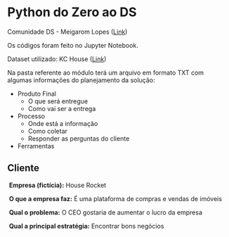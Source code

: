 # Python do Zero ao DS

Comunidade DS - Meigarom Lopes ([Link](https://www.comunidadedatascience.com/python-do-zero-ao-ds/))

Os códigos foram feito no Jupyter Notebook.

Dataset utilizado: KC House ([Link](https://www.kaggle.com/datasets/shivachandel/kc-house-data))

Na pasta referente ao módulo terá um arquivo em formato TXT com algumas informações do planejamento da solução:

- Produto Final
  - O que será entregue
  - Como vai ser a entrega
- Processo
  - Onde está a informação
  - Como coletar
  - Responder as perguntas do cliente
- Ferramentas

## Cliente

​	**Empresa (fictícia):** House Rocket

​	**O que a empresa faz:** É uma plataforma de compras e vendas de imóveis

​	**Qual o problema:** O CEO gostaria de aumentar o lucro da empresa

​	**Qual a principal estratégia:** Encontrar bons negócios
